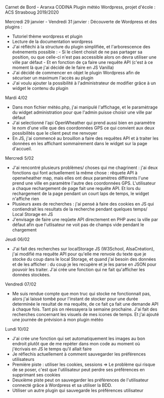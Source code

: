 Carnet de Bord - Aranxa CODINA
Plugin météo Wordpress, projet d'école : ACS Strasboug 2019/2020

Mercredi 29 janvier - Vendredi 31 janvier : 
Découverte de Wordpress et des plugins : 
- Tutoriel thème wordpress et plugin
- Lecture de la documentation wordpress
- J'ai réfléchi à la structure du plugin simplifiée, et l'arborescence des événements possible : 
        - Si le client choisit de ne pas partager sa position, ou que celle-ci n'est pas accessible alors on devra utiliser une ville par défaut
        - Et en fonction de ça faire une requête API (c'est à ce moment là que j'ai décidé de le faire en JS Vanilla)
- J'ai décidé de commencer en objet le plugin Wordpress afin de sécuriser un maximum l'accès au plugin
- J'ai voulu ajouter la possibilité à l'administrateur de modifier grâce à un widget le contenu du plugin

Mardi 4/02

- Dans mon fichier météo.php, j'ai manipulé l'affichage, et le paramètrage du widget administration pour que l'admin puisse choisir une ville par défaut
- J'ai selectionné l'api OpenWheather qui prend aussi bien en paramètre le nom d'une ville que des coordonnées GPS ce qui convient aux deux possibilités 
que le client peut me renvoyer
- En JS, j'ai commencé au brouillon a faire des requêtes API et à traiter les données en les affichant sommairement dans le widget sur la page d'accueil.

Mercredi 5/02

- J'ai rencontré plusieurs problèmes/ choses qui me chagrinent : j'ai deux fonctions qui font actuellement la même chose : rêquete API à openwheather map, mais elles ont deux paramètres différents l'une prend une ville en paramètre l'autre des coordonnées GPS. L'utilisateur a chaque rechargement de page fait une requête API. Et lors du rechargement de la page pendant un court laps de temps, le widget n'affiche rien
- Plusieurs axes de recherches : j'ai pensé à faire des cookies en JS qui contiendrait les resultats de la recherche pendant quelques temps/ Local Storage en JS 
- J'envisage de faire une reqûete API directement en PHP avec la ville par défaut afin que l'utlisateur ne voit pas de champs vide pendant le chargement

Jeudi 06/02

- J'ai fait des recherches sur localStorage JS (W3School, AlsaCréation), j'ai modifié ma requête API pour qu'elle me renvoie du texte que je stocke du coup dans le local Storage, et quand j'ai besoin des données et de les afficher : du coup je les recupère et je les parse en JSON pour pouvoir les traiter. J'ai crée une fonction qui ne fait qu'afficher les données stockées.

Vendredi 07/02 
- Me suis rendue compte que mon truc qui stocke ne fonctionnait pas, alors j'ai laissé tombé pour l'instant de stocker pour une durée determinée le resultat de ma requête, de ce fait ça fait une demande API à chaque fois. Tant pis on réessayera la semaine prochaine. J'ai fait des recherches concernant les visuels de mes icones de temps. Et j'ai ajouté une journée de prévision à mon plugin météo

Lundi 10/02 
- J'ai crée une fonction qui set automatiquement les images au bon endroit plutôt que de me repèter dans mon code au moment où j'écrivais en JS le temps qu'il allait faire
- Je réflechis actuellement à comment sauvegarder les préférences utilisateurs 
- Première piste : utiliser les cookies, sessions => Le problème qui risque de se poser, c'est que l'utilisateur peut perdre ses préférences en supprimant ses cookies
- Deuxième piste peut on sauvegarder les préférences de l'utilisateur connecté grâce à Wordpress et sa utiliser la BDD. 
- Utiliser un autre plugin qui sauvegarde les préférences utilisateur